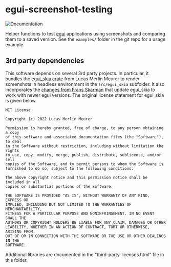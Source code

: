 # egui-screenshot-testing

[![Documentation](https://docs.rs/egui-screenshot-testing/badge.svg)](https://docs.rs/egui-screenshot-testing)

Helper functions to test [egui](https://github.com/emilk/egui/) applications
using screenshots and comparing them to a saved version. See the `examples/`
folder in the git repo for a usage example.


## 3rd party dependencies

This software depends on several 3rd party projects. In particular, it bundles
the [egui_skia crate](https://github.com/lucasmerlin/egui_skia) from Lucas
Merlin Meurer to render screenshots in headless environment in the
`src/egui_skia` subfolder. It also incorporates the [changes from Frans
Skarman](https://github.com/TheZoq2/egui_skia) that update egui_skia to work
with newer egui versions. The original license statement for egui_skia is given below.

```
MIT License

Copyright (c) 2022 Lucas Merlin Meurer

Permission is hereby granted, free of charge, to any person obtaining a copy
of this software and associated documentation files (the "Software"), to deal
in the Software without restriction, including without limitation the rights
to use, copy, modify, merge, publish, distribute, sublicense, and/or sell
copies of the Software, and to permit persons to whom the Software is
furnished to do so, subject to the following conditions:

The above copyright notice and this permission notice shall be included in all
copies or substantial portions of the Software.

THE SOFTWARE IS PROVIDED "AS IS", WITHOUT WARRANTY OF ANY KIND, EXPRESS OR
IMPLIED, INCLUDING BUT NOT LIMITED TO THE WARRANTIES OF MERCHANTABILITY,
FITNESS FOR A PARTICULAR PURPOSE AND NONINFRINGEMENT. IN NO EVENT SHALL THE
AUTHORS OR COPYRIGHT HOLDERS BE LIABLE FOR ANY CLAIM, DAMAGES OR OTHER
LIABILITY, WHETHER IN AN ACTION OF CONTRACT, TORT OR OTHERWISE, ARISING FROM,
OUT OF OR IN CONNECTION WITH THE SOFTWARE OR THE USE OR OTHER DEALINGS IN THE
SOFTWARE.
```



Additional libraries are documented in the "third-party-licenses.html" file in this folder.

